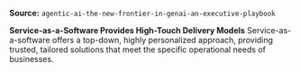 **Source:** `agentic-ai-the-new-frontier-in-genai-an-executive-playbook`

**Service-as-a-Software Provides High-Touch Delivery Models**
Service-as-a-software offers a top-down, highly personalized approach, providing trusted, tailored solutions that meet the specific operational needs of businesses.
